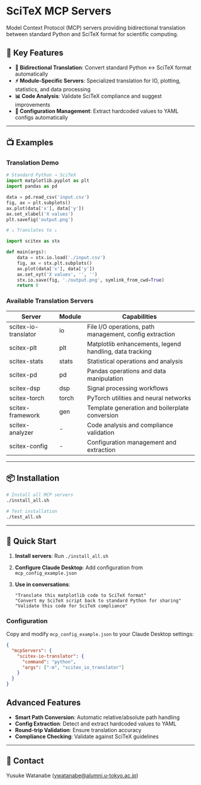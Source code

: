 # SciTeX MCP Servers

Model Context Protocol (MCP) servers providing bidirectional translation between standard Python and SciTeX format for scientific computing.

## 🚀 Key Features
- **🔄 Bidirectional Translation**: Convert standard Python ↔ SciTeX format automatically
- **⚡ Module-Specific Servers**: Specialized translation for IO, plotting, statistics, and data processing
- **📊 Code Analysis**: Validate SciTeX compliance and suggest improvements
- **🔧 Configuration Management**: Extract hardcoded values to YAML configs automatically

---

## 📺 Examples

### Translation Demo

```python
# Standard Python → SciTeX
import matplotlib.pyplot as plt
import pandas as pd

data = pd.read_csv('input.csv')
fig, ax = plt.subplots()
ax.plot(data['x'], data['y'])
ax.set_xlabel('X values')
plt.savefig('output.png')

# ↓ Translates to ↓

import scitex as stx

def main(args):
    data = stx.io.load('./input.csv')
    fig, ax = stx.plt.subplots()
    ax.plot(data['x'], data['y'])
    ax.set_xyt('X values', '', '')
    stx.io.save(fig, './output.png', symlink_from_cwd=True)
    return 0
```

### Available Translation Servers

| Server | Module | Capabilities |
|--------|--------|-------------|
| scitex-io-translator | io | File I/O operations, path management, config extraction |
| scitex-plt | plt | Matplotlib enhancements, legend handling, data tracking |
| scitex-stats | stats | Statistical operations and analysis |
| scitex-pd | pd | Pandas operations and data manipulation |
| scitex-dsp | dsp | Signal processing workflows |
| scitex-torch | torch | PyTorch utilities and neural networks |
| scitex-framework | gen | Template generation and boilerplate conversion |
| scitex-analyzer | - | Code analysis and compliance validation |
| scitex-config | - | Configuration management and extraction |

---

## 📦 Installation

```bash
# Install all MCP servers
./install_all.sh

# Test installation
./test_all.sh
```

---

## 🎯 Quick Start

1. **Install servers**: Run `./install_all.sh`

2. **Configure Claude Desktop**: Add configuration from `mcp_config_example.json`

3. **Use in conversations**:
   ```
   "Translate this matplotlib code to SciTeX format"
   "Convert my SciTeX script back to standard Python for sharing"
   "Validate this code for SciTeX compliance"
   ```

### Configuration

Copy and modify `mcp_config_example.json` to your Claude Desktop settings:

```json
{
  "mcpServers": {
    "scitex-io-translator": {
      "command": "python",
      "args": ["-m", "scitex_io_translator"]
    }
  }
}
```

## Advanced Features

- **Smart Path Conversion**: Automatic relative/absolute path handling
- **Config Extraction**: Detect and extract hardcoded values to YAML
- **Round-trip Validation**: Ensure translation accuracy
- **Compliance Checking**: Validate against SciTeX guidelines

---

## 📧 Contact
Yusuke Watanabe (ywatanabe@alumni.u-tokyo.ac.jp)

<!-- EOF -->